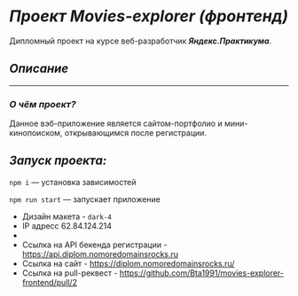# **_Проект Movies-explorer (фронтенд)_**

Дипломный проект на курсе веб-разработчик **_Яндекс.Практикума_**.

## _Описание_

---

### **_О чём проект?_**

Данное вэб-приложение является сайтом-портфолио и мини-кинопоиском, открывающимся после регистрации.

## _Запуск проекта:_

`npm i` — установка зависимостей

`npm run start` — запускает приложение

-   Дизайн макета - `dark-4`
-   IP адресс 62.84.124.214
-
-   Ссылка на API бекенда регистрации - https://api.diplom.nomoredomainsrocks.ru
-   Ссылка на сайт - https://diplom.nomoredomainsrocks.ru/
-   Ссылка на pull-реквест - https://github.com/Bta1991/movies-explorer-frontend/pull/2

